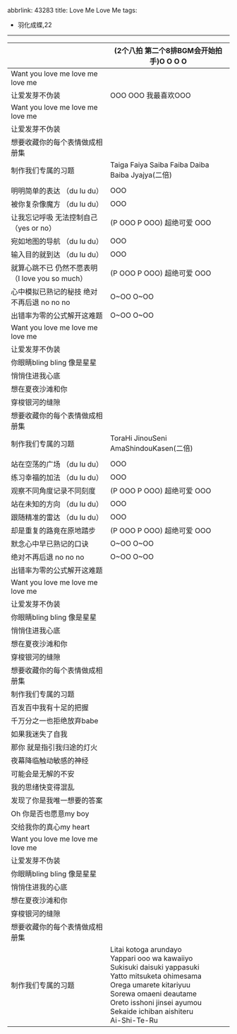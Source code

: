 abbrlink: 43283
title: Love Me Love Me
tags:
  - 羽化成蝶,22
---
|      |(2个八拍 第二个8排BGM会开始拍手)O O O O|
|--|--|
|Want you love me love me love me|      |
|让爱发芽不伪装|OOO OOO 我最喜欢OOO|
|Want you love me love me love me|      |
|让爱发芽不伪装|      |
|想要收藏你的每个表情做成相册集|      |
|制作我们专属的习题|Taiga Faiya Saiba Faiba Daiba Baiba Jyajya(二倍)|
|      |      |
|明明简单的表达 （du lu du）|OOO|
|被你复杂像魔方 （du lu du）|OOO|
|让我忘记呼吸 无法控制自己 （yes or no）|(P OOO P OOO) 超绝可爱 OOO|
|宛如地图的导航 （du lu du）|OOO|
|输入目的就到达 （du lu du）|OOO|
|就算心跳不已 仍然不愿表明 （I love you so much）|(P OOO P OOO) 超绝可爱 OOO|
|心中模拟已熟记的秘技 绝对不再后退 no no no|O~OO O~OO|
|出错率为零的公式解开这难题|O~OO O~OO|
|Want you love me love me love me|      |
|让爱发芽不伪装|      |
|你眼睛bling bling 像是星星|      |
|悄悄住进我心底|      |
|想在夏夜沙滩和你|      |
|穿梭银河的缝隙|      |
|想要收藏你的每个表情做成相册集|      |
|制作我们专属的习题|ToraHi JinouSeni AmaShindouKasen(二倍)|
|      |      |
|站在空荡的广场 （du lu du）|OOO|
|练习幸福的加法 （du lu du）|OOO|
|观察不同角度记录不同刻度|(P OOO P OOO) 超绝可爱 OOO|
|站在未知的方向 （du lu du）|OOO|
|跟随精准的雷达 （du lu du）|OOO|
|却是重复的路竟在原地踏步|(P OOO P OOO) 超绝可爱 OOO|
|默念心中早已熟记的口诀|O~OO O~OO|
|绝对不再后退 no no no|O~OO O~OO|
|出错率为零的公式解开这难题|      |
|Want you love me love me love me|      |
|让爱发芽不伪装|      |
|你眼睛bling bling 像是星星|      |
|悄悄住进我心底|      |
|想在夏夜沙滩和你|      |
|穿梭银河的缝隙|      |
|想要收藏你的每个表情做成相册集|      |
|制作我们专属的习题|      |
|百发百中我有十足的把握|      |
|千万分之一也拒绝放弃babe|      |
|如果我迷失了自我|      |
|那你 就是指引我归途的灯火|      |
|夜幕降临触动敏感的神经|      |
|可能会是无解的不安|      |
|我的思绪快变得混乱|      |
|发现了你是我唯一想要的答案|      |
|Oh 你是否也愿意my boy|      |
|交给我你的真心my heart|      |
|Want you love me love me love me|      |
|让爱发芽不伪装|      |
|你眼睛bling bling 像是星星|      |
|悄悄住进我的心底|      |
|想在夏夜沙滩和你|      |
|穿梭银河的缝隙|      |
|想要收藏你的每个表情做成相册集|      |
|制作我们专属的习题|Litai kotoga arundayo<br>Yappari ooo wa kawaiiyo<br>Sukisuki daisuki yappasuki<br>Yatto mitsuketa ohimesama<br>Orega umarete kitariyuu<br>Sorewa omaeni deautame<br>Oreto isshoni jinsei ayumou<br>Sekaide ichiban aishiteru<br>Ai-Shi-Te-Ru|